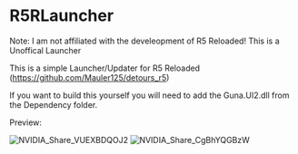 # R5RLauncher

Note: I am not affiliated with the develeopment of R5 Reloaded! This is a Unoffical Launcher

This is a simple Launcher/Updater for R5 Reloaded (https://github.com/Mauler125/detours_r5)

If you want to build this yourself you will need to add the Guna.UI2.dll from the Dependency folder.

Preview:

![NVIDIA_Share_VUEXBDQOJ2](https://user-images.githubusercontent.com/18438498/132456563-f7d42782-722c-46a2-9a34-77097ee55221.png)
![NVIDIA_Share_CgBhYQGBzW](https://user-images.githubusercontent.com/18438498/132456567-03490fc3-efff-4172-ac59-0b51bc3679d8.png)



